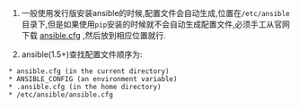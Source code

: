 1. 一般使用发行版安装ansible的时候,配置文件会自动生成,位置在`/etc/ansible`目录下,但是如果使用`pip`安装的时候就不会自动生成配置文件,必须手工从官网下载 [ansible.cfg](https://raw.githubusercontent.com/ansible/ansible/devel/examples/ansible.cfg) ,然后放到相应位置就行.

2. ansible(1.5+)查找配置文件顺序为:

```
* ansible.cfg (in the current directory)
* ANSIBLE_CONFIG (an environment variable)
* .ansible.cfg (in the home directory)
* /etc/ansible/ansible.cfg
```
